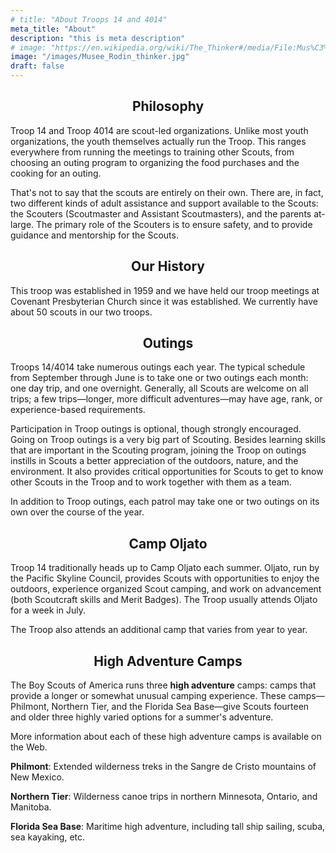 ```yaml
---
# title: "About Troops 14 and 4014"
meta_title: "About"
description: "this is meta description"
# image: "https://en.wikipedia.org/wiki/The_Thinker#/media/File:Mus%C3%A9e_Rodin_1.jpg"
image: "/images/Musee_Rodin_thinker.jpg"
draft: false
---
```


<h2 align="center"> Philosophy </h2>

Troop 14 and Troop 4014 are scout-led organizations. Unlike most youth organizations, the youth themselves actually run the Troop. This ranges everywhere from running the meetings to training other Scouts, from choosing an outing program to organizing the food purchases and the cooking for an outing.

That's not to say that the scouts are entirely on their own. There are, in fact, two different kinds of adult assistance and support available to the Scouts: the Scouters (Scoutmaster and Assistant Scoutmasters), and the parents at-large. The primary role of the Scouters is to ensure safety, and to provide guidance and mentorship for the Scouts.

<h2 align="center"> Our History </h2>

This troop was established in 1959 and we have held our troop meetings at Covenant Presbyterian Church since it was established. We currently have about 50 scouts in our two troops.

<h2 align="center"> Outings </h2>

Troops 14/4014 take numerous outings each year. The typical schedule from September through June is to take one or two outings each month: one day trip, and one overnight. Generally, all Scouts are welcome on all trips; a few trips—longer, more difficult adventures—may have age, rank, or experience-based requirements.

Participation in Troop outings is optional, though strongly encouraged. Going on Troop outings is a very big part of Scouting. Besides learning skills that are important in the Scouting program, joining the Troop on outings instills in Scouts a better appreciation of the outdoors, nature, and the environment. It also provides critical opportunities for Scouts to get to know other Scouts in the Troop and to work together with them as a team.

In addition to Troop outings, each patrol may take one or two outings on its own over the course of the year.

<h2 align="center"> Camp Oljato </h2>

Troop 14 traditionally heads up to Camp Oljato each summer. Oljato, run by the Pacific Skyline Council, provides Scouts with opportunities to enjoy the outdoors, experience organized Scout camping, and work on advancement (both Scoutcraft skills and Merit Badges). The Troop usually attends Oljato for a week in July.

The Troop also attends an additional camp that varies from year to year.

<h2 align="center"> High Adventure Camps </h2>

The Boy Scouts of America runs three **high adventure** camps: camps that provide a longer or somewhat unusual camping experience. These camps—Philmont, Northern Tier, and the Florida Sea Base—give Scouts fourteen and older three highly varied options for a summer's adventure.

More information about each of these high adventure camps is available on the Web.

**Philmont**: Extended wilderness treks in the Sangre de Cristo mountains of New Mexico.

**Northern Tier**: Wilderness canoe trips in northern Minnesota, Ontario, and Manitoba.

**Florida Sea Base**: Maritime high adventure, including tall ship sailing, scuba, sea kayaking, etc.
